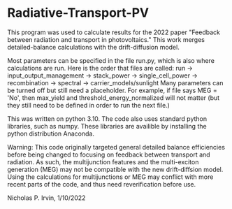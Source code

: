 # Radiative-Transport-PV

This program was used to calculate results for the 2022 paper "Feedback between radiation and transport in photovoltaics." 
This work merges detailed-balance calculations with the      drift-diffusion model. 

Most parameters can be specified in the file run.py, which is also where calculations are run.
Here is the order that files are called:
run -> input_output_management -> stack_power -> single_cell_power -> recombination -> spectral -> carrier_models/sunlight
Many parameters can be turned off but still need a placeholder. For example, if file says MEG = 'No', 
    then max_yield and threshold_energy_normalized will not matter (but they still need to be defined in order to run the next file.)

This was written on python 3.10. The code also uses standard python libraries, such as numpy. 
These libraries are availible by installing the python distribution Anaconda.

Warning: This code originally targeted general detailed balance efficiencies before being changed to focusing on 
    feedback between transport and radiation. As such, the multijunction features and the multi-exciton generation (MEG) 
    may not be compatible with the new drift-diffsion model. Using the calculations for multijunctions or MEG 
    may conflict with more recent parts of the code, and thus need reverification before use.


Nicholas P. Irvin, 1/10/2022
